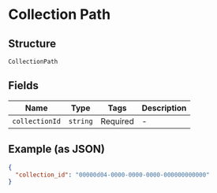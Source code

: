 
# Collection Path

## Structure

`CollectionPath`

## Fields

| Name | Type | Tags | Description |
|  --- | --- | --- | --- |
| `collectionId` | `string` | Required | - |

## Example (as JSON)

```json
{
  "collection_id": "00000d04-0000-0000-0000-000000000000"
}
```

